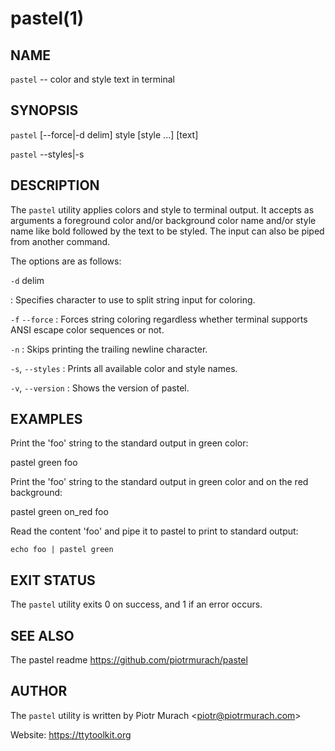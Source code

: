 # pastel(1)

## NAME

`pastel` -- color and style text in terminal

## SYNOPSIS

`pastel` \[--force|-d delim\] style \[style ...\] \[text\]

`pastel` --styles|-s

## DESCRIPTION

The `pastel` utility applies colors and style to terminal output. It accepts as arguments a foreground color and/or background color name and/or style name like bold followed by the text to be styled. The input can also be piped from another command.

The options are as follows:

`-d` delim

: Specifies character to use to split string input for coloring.

`-f` `--force`
: Forces string coloring regardless whether terminal supports ANSI escape color sequences or not.

`-n`
: Skips printing the trailing newline character.

`-s`, `--styles`
: Prints all available color and style names.

`-v`, `--version`
: Shows the version of pastel.

## EXAMPLES

Print the 'foo' string to the standard output in green color:

  pastel green foo


Print the 'foo' string to the standard output in green color and on the red background:

  pastel green on_red foo


Read the content 'foo' and pipe it to pastel to print to standard output:

    echo foo | pastel green


## EXIT STATUS

The `pastel` utility exits 0 on success, and 1 if an error occurs.

## SEE ALSO

The pastel readme https://github.com/piotrmurach/pastel

## AUTHOR

The `pastel` utility is written by Piotr Murach \<piotr@piotrmurach.com\>

Website: https://ttytoolkit.org
